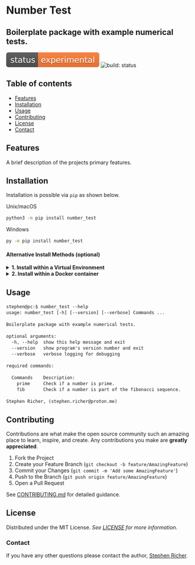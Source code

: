 # Number Test

## Boilerplate package with example numerical tests.

[![status: experimental](https://github.com/GIScience/badges/raw/master/status/experimental.svg)](https://github.com/GIScience/badges#experimental)
![build: status](https://github.com/StephenRicher/number_test/actions/workflows/tests.yaml/badge.svg)

## Table of contents

* [Features](#features)
* [Installation](#installation)
* [Usage](#usage)
* [Contributing](#contributing)
* [License](#license)
* [Contact](#contact)

## Features

A brief description of the projects primary features.

## Installation

Installation is possible via `pip` as shown below.

Unix/macOS
```bash
python3 -m pip install number_test
```

Windows
```bash
py -m pip install number_test
```

#### Alternative Install Methods (optional)

<details>
  <summary><strong>1. Install within a Virtual Environment</strong></summary>

<details>
  <summary><strong>Unix/macOS</strong></summary>

```bash
python -m venv number_test
source number_test/bin/activate
python3 -m pip install number_test
```
</details>

<details>
  <summary><strong>Windows</strong></summary>

```bash
py -m venv number_test
number_test/Scripts/Activate.ps1
py -m pip install number_test
```

If running scripts is disabled on your system then run the following command before activating your environment.

```bash
Set-ExecutionPolicy -ExecutionPolicy RemoteSigned -Scope CurrentUser
```
</details>
</details>

<details>
<summary><strong>2. Install within a Docker container</strong></summary>

See [here](./docker/README.md) for detailed guidance.

</details>

## Usage

```console
stephen@pc:$ number_test --help
usage: number_test [-h] [--version] [--verbose] Commands ...

Boilerplate package with example numerical tests.

optional arguments:
  -h, --help  show this help message and exit
  --version   show program's version number and exit
  --verbose   verbose logging for debugging

required commands:

  Commands    Description:
    prime     Check if a number is prime.
    fib       Check if a number is part of the fibonacci sequence.

Stephen Richer, (stephen.richer@proton.me)
```

## Contributing

Contributions are what make the open source community such an amazing place to learn, inspire, and create.
Any contributions you make are **greatly appreciated**.

1. Fork the Project
2. Create your Feature Branch (`git checkout -b feature/AmazingFeature`)
3. Commit your Changes (`git commit -m 'Add some AmazingFeature'`)
4. Push to the Branch (`git push origin feature/AmazingFeature`)
5. Open a Pull Request

See [CONTRIBUTING.md](./CONTRIBUTING.md) for detailed guidance.

## License

Distributed under the MIT License. _See [LICENSE](./LICENSE) for more information._

### Contact

If you have any other questions please contact the author, [Stephen Richer](mailto:stephen.richer@proton.me?subject=[GitHub]%20number_test).
